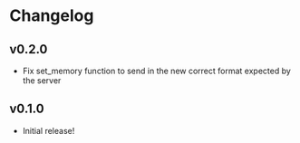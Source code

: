 # Changelog

## v0.2.0

- Fix set_memory function to send in the new correct format expected by the server

## v0.1.0

- Initial release!
